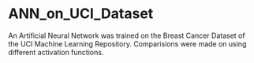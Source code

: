 # ANN_on_UCI_Dataset
An Artificial Neural Network was trained on the Breast Cancer Dataset of the UCI Machine Learning Repository. Comparisions were made on using different activation functions.
